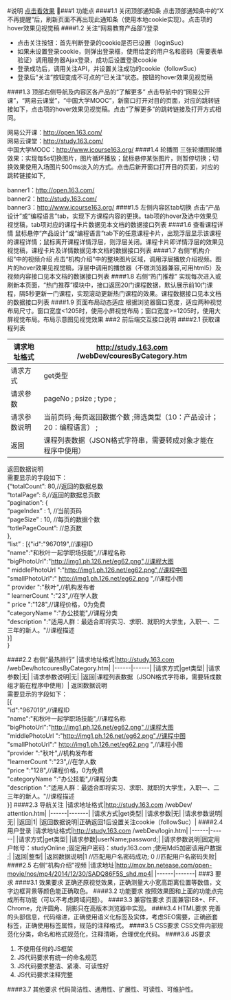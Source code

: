 #说明
[点击看效果](http://stephen-sun7.github.io/netease_study_163/index.html)

###1	功能点
####1.1	关闭顶部通知条
点击顶部通知条中的“X 不再提醒”后，刷新页面不再出现此通知条（使用本地cookie实现）。点击项的hover效果见视觉稿
####1.2	关注“网易教育产品部”/登录

* 点击关注按钮：首先判断登录的cookie是否已设置（loginSuc）
* 如果未设置登录cookie，则弹出登录框，使用给定的用户名和密码（需要表单验证）调用服务器Ajax登录，成功后设置登录cookie
* 登录成功后，调用关注API，并设置关注成功的cookie（followSuc）
* 登录后“关注”按钮变成不可点的“已关注”状态。按钮的hover效果见视觉稿

####1.3	顶部右侧导航及内容区各产品的“了解更多”
点击导航中的“网易公开课”，“网易云课堂”，“中国大学MOOC”，新窗口打开对目的页面，对应的跳转链接如下，点击项的hover效果见视觉稿。点击“了解更多”的跳转链接及打开方式相同。  

网易公开课：http://open.163.com/   
网易云课堂：http://study.163.com/   
中国大学MOOC：http://www.icourse163.org/
####1.4	轮播图
三张轮播图轮播效果：实现每5s切换图片，图片循环播放；鼠标悬停某张图片，则暂停切换；切换效果使用入场图片500ms淡入的方式。点击后新开窗口打开目的页面，对应的跳转链接如下,   

banner1：http://open.163.com/  
banner2：http://study.163.com/   
banner3：http://www.icourse163.org/
####1.5	左侧内容区tab切换
点击“产品设计”或“编程语言”tab，实现下方课程内容的更换。tab项的hover及选中效果见视觉稿，tab项对应的课程卡片数据见本文档的数据接口列表
####1.6	查看课程详情
鼠标悬停“产品设计”或“编程语言”tab下的任意课程卡片，出现浮层显示该课程的课程详情；鼠标离开课程详情浮层，则浮层关闭。课程卡片即详情浮层的效果见视觉稿，课程卡片及详情数据见本文档的数据接口列表
####1.7	右侧“机构介绍”中的视频介绍
点击“机构介绍”中的整块图片区域，调用浮层播放介绍视频。图片的hover效果见视觉稿，浮层中调用的播放器（不做浏览器兼容,可用html5）及视频内容接口见本文档的数据接口列表
####1.8	右侧“热门推荐”
实现每次进入或刷新本页面，“热门推荐”模块中，接口返回20门课程数据，默认展示前10门课程，隔5秒更新一门课程，实现滚动更新热门课程的效果。课程数据接口见本文档的数据接口列表
####1.9	页面布局动态适应
根据浏览器窗口宽度，适应两种视觉布局尺寸。窗口宽度<1205时，使用小屏视觉布局；窗口宽度>=1205时，使用大屏视觉布局。布局示意图见视觉效果
###2	前后端交互接口说明
####2.1	获取课程列表

| 请求地址格式 | http://study.163.com /webDev/couresByCategory.htm |
|-------|-------|
| 请求方式 | get类型 |
|请求参数|pageNo ; psize ; type ; |
|请求参数说明|当前页码 ;每页返回数据个数 ;筛选类型（10：产品设计；20：编程语言） ;|
|返回|课程列表数据（JSON格式字符串，需要转成对象才能在程序中使用）|
返回数据说明   
需要显示的字段如下：   
{“totalCount”: 80,//返回的数据总数   
“totalPage”: 8,//返回的数据总页数    
“pagination”: {   
“pageIndex” : 1, //当前页码   
“pageSize” : 10, //每页的数据个数   
“totlePageCount”: //总页数   
},   
“list” : [{"id":"967019",//课程ID   
"name":"和秋叶一起学职场技能",//课程名称   
"bigPhotoUrl":"http://img1.ph.126.net/eg62.png",//课程大图   
" middlePhotoUrl ":"http://img1.ph.126.net/eg62.png",//课程中图   
"smallPhotoUrl":" http://img1.ph.126.net/eg62.png ",//课程小图   
" provider ":"秋叶",//机构发布者   
" learnerCount ":"23",//在学人数   
" price ":"128",//课程价格，0为免费   
"categoryName ":"办公技能",//课程分类   
"description ":"适用人群：最适合即将实习、求职、就职的大学生，入职一、二三年的新人。"//课程描述   
}]   
}
 

####2.2	右侧“最热排行”
|请求地址格式|http://study.163.com /webDev/hotcouresByCategory.htm|
|------|------|
|请求方式|get类型|
|请求参数|无|
|请求参数说明|无|
|返回|课程列表数据（JSON格式字符串，需要转成数组才能在程序中使用）|
返回数据说明   
需要显示的字段如下：    
[{   
"id":"967019",//课程ID    
"name":"和秋叶一起学职场技能",//课程名称   
"bigPhotoUrl":"http://img1.ph.126.net/eg62.png",//课程大图   
"middlePhotoUrl ":"http://img1.ph.126.net/eg62.png",//课程中图   
"smallPhotoUrl":" http://img1.ph.126.net/eg62.png ",//课程小图   
"provider ":"秋叶",//机构发布者   
"learnerCount ":"23",//在学人数   
"price ":"128",//课程价格，0为免费   
"categoryName ":"办公技能",//课程分类    
"description ":"适用人群：最适合即将实习、求职、就职的大学生，入职一、二三年的新人。"//课程描述   
}]
####2.3	导航关注
|请求地址格式|http://study.163.com /webDev/ attention.htm|
|------|-------|
|请求方式|get类型|
|请求参数|无|
|请求参数说明|无|
|返回|1|
|返回数据说明|正确返回1后设置关注cookie（followSuc）|
####2.4	用户登录
|请求地址格式|http://study.163.com /webDev/login.htm|
|------|------|
|请求方式|get类型|
|请求参数|userName;password;|
|请求参数说明|固定用户帐号：studyOnline ;固定用户密码：study.163.com ;使用Md5加密该用户数据 ;|
|返回|整型|
|返回数据说明|1  //匹配用户名密码成功; 0  //匹配用户名密码失败|
####2.5	右侧“机构介绍”视频
|请求地址|http://mov.bn.netease.com/open-movie/nos/mp4/2014/12/30/SADQ86F5S_shd.mp4|
|------|-------|
###3 要求
####3.1	效果要求
正确还原视觉效果，正确测量大小宽高距离位置等数值，文字边框背景等颜色能正确取色。
####3.2	功能要求
按照效果图和上面的功能点完成所有功能（可以不考虑跨域问题）。
####3.3	兼容性要求
页面兼容IE8+、FF、Chrome，允许圆角、阴影只在高版本浏览器中实现。
####3.4	HTML要求
完善的头部信息，代码缩进，正确使用语义化标签及实体，考虑SEO需要，正确嵌套标签，正确使用标签属性，规范的注释格式。
####3.5	CSS要求
CSS文件内部规范化分类，命名和格式规范化，注释清晰，合理优化代码。
####3.6	JS要求
1.	不使用任何的JS框架
2.	JS代码要求有统一的命名规范
3.	JS代码要求整洁、紧凑、可读性好 
4.	JS代码要求注释完整

####3.7	其他要求
代码简洁性、通用性、扩展性、可读性、可维护性。
